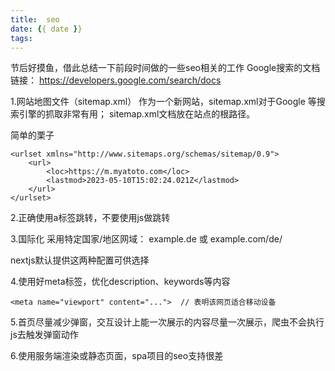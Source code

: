 ```yaml
---
title:  seo
date: {{ date }}
tags:
---
```


节后好摸鱼，借此总结一下前段时间做的一些seo相关的工作
Google搜索的文档链接： https://developers.google.com/search/docs

<!-- more -->
1.网站地图文件（sitemap.xml）
作为一个新网站，sitemap.xml对于Google 等搜索引擎的抓取非常有用；
sitemap.xml文档放在站点的根路径。

简单的栗子
```
<urlset xmlns="http://www.sitemaps.org/schemas/sitemap/0.9">
    <url>
        <loc>https://m.myatoto.com</loc>
        <lastmod>2023-05-10T15:02:24.021Z</lastmod>
    </url>
</urlset>
```

2.正确使用a标签跳转，不要使用js做跳转

3.国际化
采用特定国家/地区网域：
example.de
或
example.com/de/

nextjs默认提供这两种配置可供选择

4.使用好meta标签，优化description、keywords等内容
```
<meta name="viewport" content="...">  // 表明该网页适合移动设备

```

5.首页尽量减少弹窗，交互设计上能一次展示的内容尽量一次展示，爬虫不会执行js去触发弹窗动作

6.使用服务端渲染或静态页面，spa项目的seo支持很差